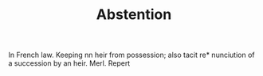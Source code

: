 ---
title: Abstention
letter: A
permalink: "/definitions/abstention.html"
body: In French law. Keeping nn heir from possession; also tacit re* nunciution of
  a succession by an heir. Merl. Repert
published_at: '2018-07-07'
source: Black's Law Dictionary
layout: post
---